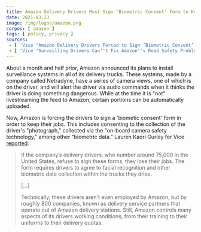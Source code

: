 ```yaml
---
title: Amazon Delivery Drivers Must Sign 'Biometric Consent' Form to Keep Jobs
date: 2021-03-23
image: /img/logos/amazon.png
corpos: [ amazon ]
tags: [ policy, privacy ]
sources:
 - [ 'Vice "Amazon Delivery Drivers Forced to Sign ‘Biometric Consent’ Form or Lose Job" by Lauren Kaori Gurley (23 Mar 2021)', 'archive.is/7D3qe' ]
 - [ 'Vice "Surveilling Drivers Can''t Fix Amazon''s Road Safety Problem" by Edward Ongweso Jr (4 Feb 2021)', 'archive.is/XuMce' ]
---
```


About a month and half prior, Amazon announced its plans to install
surveillance systems in all of its delivery trucks. These systems, made by a
company called Netradyne, have a series of camera views, one of which is on the
driver, and will alert the driver via audio commands when it thinks the driver
is doing something dangerous. While at the time it is "not" livestreaming the
feed to Amazon, certain portions can be automatically uploaded.

Now, Amazon is forcing the drivers to sign a 'biometic consent' form in order
to keep their jobs. This includes consenting to the collection of the driver's
"photograph," collected via the "on-board camera safety technology," among
other "biometric data." Lauren Kaori Gurley for Vice
[reported](https://archive.is/7D3qe#selection-975.0-975.254):

> If the company’s delivery drivers, who number around 75,000 in the United
> States, refuse to sign these forms, they lose their jobs. The form requires
> drivers to agree to facial recognition and other biometric data collection
> within the trucks they drive.
>
> [...]
>
> Technically, these drivers aren't even employed by Amazon, but by roughly 800
> companies, known as delivery service partners that operate out of Amazon
> delivery stations. Still, Amazon controls many aspects of its drivers working
> conditions, from their training to their uniforms to their delivery quotas.
